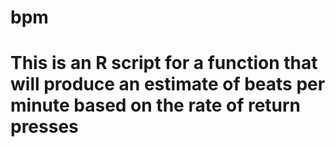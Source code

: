 # bpm
# This is an R script for a function that will produce an estimate of beats per minute based on the rate of return presses
